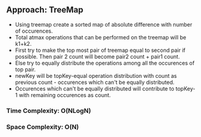 ## Approach: TreeMap
* Using treemap create a sorted map of absolute difference with number of occurences.
* Total atmax operations that can be performed on the treemap will be k1+k2.
* First try to make the top most pair of treemap equal to second pair if possible. Then pair 2 count will become pair2 count + pair1 count.
* Else try to equally distribute the operations among all the occurences of top pair.
* newKey will be topKey-equal operation distribution with count as previous count - occurences which can't be equally distributed.
* Occurences which can't be equally distributed will contribute to topKey-1 with remaining occurences as count.
​
### Time Complexity: O(NLogN)
### Space Complexity: O(N)